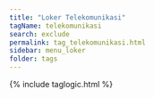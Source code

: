 ```yaml
---
title: "Loker Telekomunikasi"
tagName: telekomunikasi
search: exclude
permalink: tag_telekomunikasi.html
sidebar: menu_loker
folder: tags
---
```

{% include taglogic.html %}